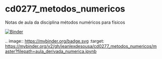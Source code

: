 # cd0277_metodos_numericos
Notas de aula da disciplina métodos numéricos para físicos

[![Binder](https://mybinder.org/badge.svg)](https://mybinder.org/v2/gh/jeanlexdesousa/cd0277_metodos_numericos/master?filepath=aula_derivada_numerica.ipynb)

.. image:: https://mybinder.org/badge.svg :target: https://mybinder.org/v2/gh/jeanlexdesousa/cd0277_metodos_numericos/master?filepath=aula_derivada_numerica.ipynb
